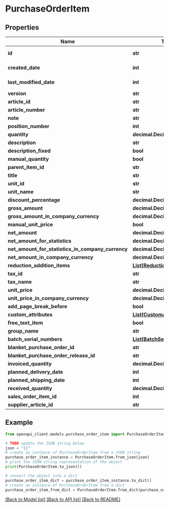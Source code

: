 # PurchaseOrderItem


## Properties

Name | Type | Description | Notes
------------ | ------------- | ------------- | -------------
**id** | **str** |  | [optional] [readonly] 
**created_date** | **int** |  | [optional] [readonly] 
**last_modified_date** | **int** |  | [optional] [readonly] 
**version** | **str** |  | [optional] 
**article_id** | **str** |  | [optional] 
**article_number** | **str** |  | [optional] 
**note** | **str** |  | [optional] 
**position_number** | **int** |  | [optional] 
**quantity** | **decimal.Decimal** |  | [optional] 
**description** | **str** |  | [optional] 
**description_fixed** | **bool** |  | [optional] 
**manual_quantity** | **bool** |  | [optional] 
**parent_item_id** | **str** |  | [optional] 
**title** | **str** |  | [optional] 
**unit_id** | **str** |  | [optional] 
**unit_name** | **str** |  | [optional] 
**discount_percentage** | **decimal.Decimal** |  | [optional] 
**gross_amount** | **decimal.Decimal** |  | [optional] 
**gross_amount_in_company_currency** | **decimal.Decimal** |  | [optional] 
**manual_unit_price** | **bool** |  | [optional] 
**net_amount** | **decimal.Decimal** |  | [optional] 
**net_amount_for_statistics** | **decimal.Decimal** |  | [optional] 
**net_amount_for_statistics_in_company_currency** | **decimal.Decimal** |  | [optional] 
**net_amount_in_company_currency** | **decimal.Decimal** |  | [optional] 
**reduction_addition_items** | [**List[ReductionAdditionItem]**](ReductionAdditionItem.md) |  | [optional] 
**tax_id** | **str** |  | [optional] 
**tax_name** | **str** |  | [optional] 
**unit_price** | **decimal.Decimal** |  | [optional] 
**unit_price_in_company_currency** | **decimal.Decimal** |  | [optional] 
**add_page_break_before** | **bool** |  | [optional] 
**custom_attributes** | [**List[CustomAttribute]**](CustomAttribute.md) |  | [optional] 
**free_text_item** | **bool** |  | [optional] 
**group_name** | **str** |  | [optional] 
**batch_serial_numbers** | [**List[BatchSerialNumber]**](BatchSerialNumber.md) |  | [optional] 
**blanket_purchase_order_id** | **str** |  | [optional] 
**blanket_purchase_order_release_id** | **str** |  | [optional] 
**invoiced_quantity** | **decimal.Decimal** |  | [optional] 
**planned_delivery_date** | **int** |  | [optional] 
**planned_shipping_date** | **int** |  | [optional] 
**received_quantity** | **decimal.Decimal** |  | [optional] 
**sales_order_item_id** | **int** |  | [optional] 
**supplier_article_id** | **str** |  | [optional] 

## Example

```python
from openapi_client.models.purchase_order_item import PurchaseOrderItem

# TODO update the JSON string below
json = "{}"
# create an instance of PurchaseOrderItem from a JSON string
purchase_order_item_instance = PurchaseOrderItem.from_json(json)
# print the JSON string representation of the object
print(PurchaseOrderItem.to_json())

# convert the object into a dict
purchase_order_item_dict = purchase_order_item_instance.to_dict()
# create an instance of PurchaseOrderItem from a dict
purchase_order_item_from_dict = PurchaseOrderItem.from_dict(purchase_order_item_dict)
```
[[Back to Model list]](../README.md#documentation-for-models) [[Back to API list]](../README.md#documentation-for-api-endpoints) [[Back to README]](../README.md)


